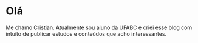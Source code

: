 <!--- Página do Sobre -->

# Olá

Me chamo Cristian. Atualmente sou aluno da UFABC e criei esse blog com intuito de publicar estudos e conteúdos que acho interessantes.
